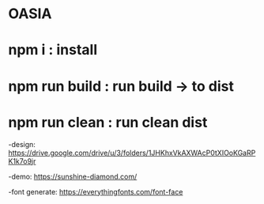 # OASIA 

# npm i : install 
# npm run build : run build -> to dist
# npm run clean : run clean dist 

-design: https://drive.google.com/drive/u/3/folders/1JHKhxVkAXWAcP0tXIOoKGaRPK1k7o9jr

-demo: https://sunshine-diamond.com/

-font generate: https://everythingfonts.com/font-face

